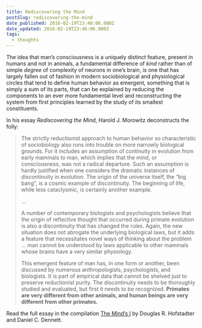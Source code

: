 ```yaml
---
title: Rediscovering the Mind
postSlug: rediscovering-the-mind
date_published: 2016-02-19T23:46:06.000Z
date_updated: 2016-02-19T23:46:06.000Z
tags:
  - thoughts
---
```


The idea that man&#8217;s consciousness is a uniquely distinct feature, present in humans and not in animals, a fundamental difference of *kind* rather than of simple *degree* of complexity of neurons in one&#8217;s brain, is one that has largely fallen out of fashion in modern sociobiological and physiological circles that tend to define human behavior as emergent, something that is simply a sum of its parts, that can be explained by reducing the components to an ever more fundamental level and reconstructing the system from first principles learned by the study of its smallest constituents.

In his essay *Rediscovering the Mind*, Harold J. Morowitz deconstructs the folly:

> The strictly reductionist approach to human behavior so characteristic of sociobiology also runs into trouble on more narrowly biological grounds. For it includes an assumption of continuity in evolution from early mammals to man, which implies that the mind, or consciousness, was not a radical departure. Such an assumption is hardly justified when one considers the dramatic instances of discontinuity in evolution. The origin of the universe itself, the &#8220;big bang&#8221;, is a cosmic example of discontinuity. The beginning of life, while less cataclysmic, is certainly another example.
> 
> &#8230;
> 
> A number of contemporary biologists and psychologists believe that the origin of reflective thought that occurred during primate evolution is also a discontinuity that has changed the rules. Again, the new situation does not abrogate the underlying biological laws, but it adds a feature that necessitates novel ways of thinking about the problem &#8230; man cannot be understood by laws applicable to other mammals whose brains have a very similar physiology.
> 
> This emergent feature of man has, in one form or another, been discussed by numerous anthropologists, psychologists, and biologists. It is part of empirical data that cannot be shelved just to preserve reductionist purity. The discontinuity needs to be thoroughly studied and evaluated, but first it needs to be recognized. **Primates are very different from other animals, and human beings are very different from other primates.**

Read the full essay in the compilation [The Mind&#8217;s I](http://amzn.to/24fUGtB) by Douglas R. Hofstadter and Daniel C. Dennett.
